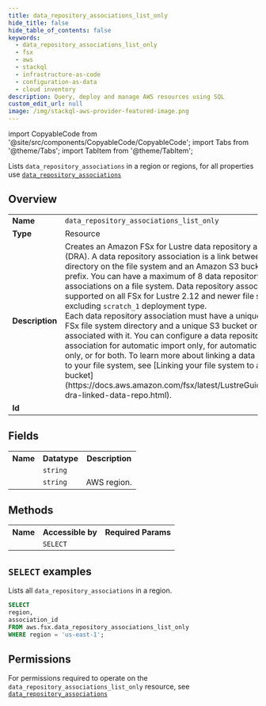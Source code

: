 ```yaml
---
title: data_repository_associations_list_only
hide_title: false
hide_table_of_contents: false
keywords:
  - data_repository_associations_list_only
  - fsx
  - aws
  - stackql
  - infrastructure-as-code
  - configuration-as-data
  - cloud inventory
description: Query, deploy and manage AWS resources using SQL
custom_edit_url: null
image: /img/stackql-aws-provider-featured-image.png
---
```


import CopyableCode from '@site/src/components/CopyableCode/CopyableCode';
import Tabs from '@theme/Tabs';
import TabItem from '@theme/TabItem';

Lists <code>data_repository_associations</code> in a region or regions, for all properties use <a href="/services/serviceName/data_repository_associations/"><code>data_repository_associations</code></a>

## Overview
<table>
<tbody>
<tr><td><b>Name</b></td><td><code>data_repository_associations_list_only</code></td></tr>
<tr><td><b>Type</b></td><td>Resource</td></tr>
<tr><td><b>Description</b></td><td>Creates an Amazon FSx for Lustre data repository association (DRA). A data repository association is a link between a directory on the file system and an Amazon S3 bucket or prefix. You can have a maximum of 8 data repository associations on a file system. Data repository associations are supported on all FSx for Lustre 2.12 and newer file systems, excluding <code>scratch_1</code> deployment type. <br />Each data repository association must have a unique Amazon FSx file system directory and a unique S3 bucket or prefix associated with it. You can configure a data repository association for automatic import only, for automatic export only, or for both. To learn more about linking a data repository to your file system, see &#91;Linking your file system to an S3 bucket&#93;(https://docs.aws.amazon.com/fsx/latest/LustreGuide/create-dra-linked-data-repo.html).</td></tr>
<tr><td><b>Id</b></td><td><CopyableCode code="aws.fsx.data_repository_associations_list_only" /></td></tr>
</tbody>
</table>

## Fields
<table>
<tbody>
<tr><th>Name</th><th>Datatype</th><th>Description</th></tr><tr><td><CopyableCode code="association_id" /></td><td><code>string</code></td><td></td></tr>
<tr><td><CopyableCode code="region" /></td><td><code>string</code></td><td>AWS region.</td></tr>
</tbody>
</table>

## Methods

<table>
<tbody>
  <tr>
    <th>Name</th>
    <th>Accessible by</th>
    <th>Required Params</th>
  </tr>
  <tr>
    <td><CopyableCode code="list_resources" /></td>
    <td><code>SELECT</code></td>
    <td><CopyableCode code="region" /></td>
  </tr>
</tbody>
</table>

## `SELECT` examples
Lists all <code>data_repository_associations</code> in a region.
```sql
SELECT
region,
association_id
FROM aws.fsx.data_repository_associations_list_only
WHERE region = 'us-east-1';
```


## Permissions

For permissions required to operate on the <code>data_repository_associations_list_only</code> resource, see <a href="/services/fsx/data_repository_associations/#permissions"><code>data_repository_associations</code></a>

